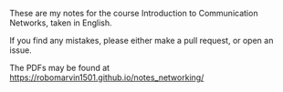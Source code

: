 These are my notes for the course Introduction to Communication Networks, taken in English.

If you find any mistakes, please either make a pull request, or open an issue.

The PDFs may be found at https://robomarvin1501.github.io/notes_networking/
